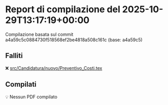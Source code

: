 # Report di compilazione del 2025-10-29T13:17:19+00:00

Compilazione basata sul commit a4a59c5c0884730f518568ef2be4818a508c161c (base: a4a59c5)

## Falliti
❌ [src/Candidatura/nuovo/Preventivo_Costi.tex](https://github.com/sass0lino/DocuTex/actions/runs/18909149888)


## Compilati
💡 Nessun PDF compilato
